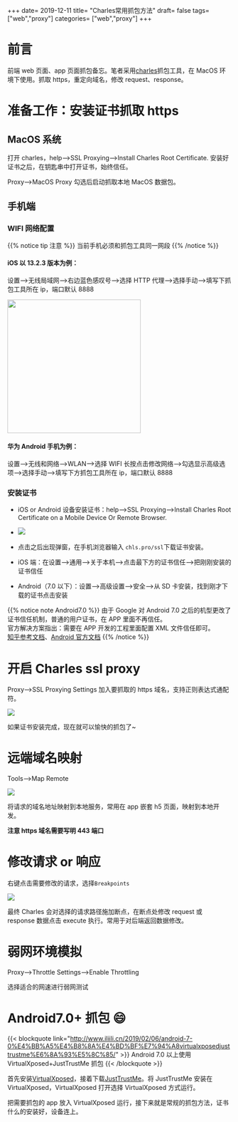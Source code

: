 +++
date= 2019-12-11
title= "Charles常用抓包方法"
draft= false
tags= ["web","proxy"]
categories= ["web","proxy"]
+++

# 前言

前端 web 页面、app 页面抓包备忘。笔者采用[charles](https://www.charlesproxy.com/)抓包工具，在 MacOS 环境下使用。抓取 https，重定向域名，修改 request、response。

# 准备工作：安装证书抓取 https

## MacOS 系统

打开 charles，help-->SSL Proxying-->Install Charles Root Certificate. 安装好证书之后，在钥匙串中打开证书，始终信任。

Proxy-->MacOS Proxy 勾选后启动抓取本地 MacOS 数据包。

## 手机端

### WIFI 网络配置

{{% notice tip  注意 %}}
当前手机必须和抓包工具同一网段
{{% /notice %}}

#### iOS 以 13.2.3 版本为例：

设置-->无线局域网-->右边蓝色感叹号-->选择 HTTP 代理-->选择手动-->填写下抓包工具所在 ip，端口默认 8888

<img src="/images/charles/ios-wifi-config.jpg" style="width:300px" />

#### 华为 Android 手机为例：

设置-->无线和网络-->WLAN-->选择 WIFI 长按点击修改网络-->勾选显示高级选项-->选择手动-->填写下方抓包工具所在 ip，端口默认 8888

### 安装证书

- iOS or Android 设备安装证书：help-->SSL Proxying-->Install Charles Root Certificate on a Mobile Device Or Remote Browser.

- <img src="/images/charles/mobile-cert.png"/>

- 点击之后出现弹窗，在手机浏览器输入 `chls.pro/ssl`下载证书安装。

- iOS 端：在设置-->通用-->关于本机-->点击最下方的证书信任-->把刚刚安装的证书信任

- Android（7.0 以下）：设置-->高级设置-->安全-->从 SD 卡安装，找到刚才下载的证书点击安装

{{% notice note Android7.0  %}}
由于 Google 对 Android 7.0 之后的机型更改了证书信任机制，普通的用户证书，在 APP 里面不再信任。  
官方解决方案指出：需要在 APP 开发的工程里面配置 XML 文件信任即可。  
[知乎参考文档](https://zhuanlan.zhihu.com/p/79277115)、[Android 官方文档](https://developer.android.com/training/articles/security-config.html)
{{% /notice %}}

# 开启 Charles ssl proxy

Proxy-->SSL Proxying Settings 加入要抓取的 https 域名，支持正则表达式通配符。

<img src="/images/charles/proxy-ssl.png"/>

如果证书安装完成，现在就可以愉快的抓包了~

# 远端域名映射

Tools-->Map Remote

<img src="/images/charles/remote-map.png"/>

将请求的域名地址映射到本地服务，常用在 app 嵌套 h5 页面，映射到本地开发。

**注意 https 域名需要写明 443 端口**

# 修改请求 or 响应

右键点击需要修改的请求，选择`Breakpoints`

<img src="/images/charles/breakpoint.png"/>

最终 Charles 会对选择的请求路径施加断点，在断点处修改 request 或 response 数据点击 execute 执行。常用于对后端返回数据修改。

# 弱网环境模拟

Proxy-->Throttle Settings-->Enable Throttling

选择适合的网速进行弱网测试

# Android7.0+ 抓包 😄

{{< blockquote link="http://www.iliili.cn/2019/02/06/android-7-0%E4%BB%A5%E4%B8%8A%E4%BD%BF%E7%94%A8virtualxposedjusttrustme%E6%8A%93%E5%8C%85/" >}}
Android 7.0 以上使用 VirtualXposed+JustTrustMe 抓包
{{< /blockquote >}}

首先安装[VirtualXposed](https://github.com/android-hacker/VirtualXposed)，接着下载[JustTrustMe](https://github.com/Fuzion24/JustTrustMe)。将 JustTrustMe 安装在 VirtualXposed，VirtualXposed 打开选择 VirtualXposed 方式运行。

把需要抓包的 app 放入 VirtualXposed 运行，接下来就是常规的抓包方法，证书什么的安装好，设备连上。
